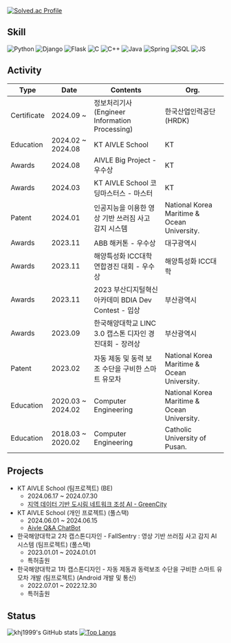 [![Solved.ac Profile](http://mazassumnida.wtf/api/v2/generate_badge?boj=khj1999)](https://solved.ac/khj1999/)

<!--
## Blog
[![Tistory](https://img.shields.io/badge/Tistory-000000?style=flat&logo=tistory&logoColor=white)](https://khj1999.tistory.com/)
-->

## Skill

![Python](https://img.shields.io/badge/Python-3776AB.svg?&style=for-the-badge&logo=Python&logoColor=white)
![Django](https://img.shields.io/badge/Django-092E20.svg?&style=for-the-badge&logo=Django&logoColor=white)
![Flask](https://img.shields.io/badge/Flask-000000.svg?&style=for-the-badge&logo=Flask&logoColor=white)
![C](https://img.shields.io/badge/C-A8B9CC.svg?&style=for-the-badge&logo=C&logoColor=white)
![C++](https://img.shields.io/badge/C++-00599C.svg?&style=for-the-badge&logo=C++&logoColor=white)
![Java](https://img.shields.io/badge/Java-007396.svg?&style=for-the-badge&logo=Java&logoColor=white)
![Spring](https://img.shields.io/badge/Spring-6DB33F.svg?&style=for-the-badge&logo=Spring&logoColor=white)
![SQL](https://img.shields.io/badge/SQLite-003B57.svg?&style=for-the-badge&logo=SQLite&logoColor=white)
![JS](https://img.shields.io/badge/JavaScript-F7DF1E.svg?&style=for-the-badge&logo=JavaScript&logoColor=white)

## Activity

| Type      | Date                       | Contents                         | Org.                 |
|-----------|----------------------------|----------------------------------|----------------------|
| Certificate | 2024.09 ~         | 정보처리기사(Engineer Information Processing)    | 한국산업인력공단(HRDK)              |
| Education | 2024.02 ~ 2024.08          | KT AIVLE School                       | KT              |
| Awards    | 2024.08                    | AIVLE Big Project - 우수상            | KT                |
| Awards    | 2024.03                    | KT AIVLE School 코딩마스터스 - 마스터            | KT                |
| Patent    | 2024.01                   | 인공지능을 이용한 영상 기반 쓰러짐 사고 감지 시스템   | National Korea Maritime & Ocean University.        |
| Awards    | 2023.11                    | ABB 해커톤 - 우수상                    | 대구광역시                |
| Awards    | 2023.11                    | 해양특성화 ICC대학 연합경진 대회 - 우수상   | 해양특성화 ICC대학        |
| Awards    | 2023.11                    | 2023 부산디지털혁신아카데미 BDIA Dev Contest - 입상   | 부산광역시        |
| Awards    | 2023.09                    | 한국해양대학교 LINC 3.0 캡스톤 디자인 경진대회 - 장려상   | 부산광역시        |
| Patent    | 2023.02                   | 자동 제동 및 동력 보조 수단을 구비한 스마트 유모차   | National Korea Maritime & Ocean University.       |
| Education | 2020.03 ~ 2024.02 | Computer Engineering | National Korea Maritime & Ocean University. |
| Education | 2018.03 ~ 2020.02 | Computer Engineering | Catholic University of Pusan. |

## Projects

- KT AIVLE School (팀프로젝트) (BE)
    - 2024.06.17 ~ 2024.07.30
    - [지역 데이터 기반 도시림 네트워크 조성 AI - GreenCity](https://github.com/orgs/AIVLE-Big-Project-29/repositories)
- KT AIVLE School (개인 프로젝트) (풀스택)
    - 2024.06.01 ~ 2024.06.15
    - [Aivle Q&A ChatBot](https://github.com/khj1999/Aivle_chatbot)
- 한국해양대학교 2차 캡스톤디자인 - FallSentry : 영상 기반 쓰러짐 사고 감지 AI 시스템 (팀프로젝트) (풀스택)
    - 2023.01.01 ~ 2024.01.01
    - 특허출원
- 한국해양대학교 1차 캡스톤디자인 - 자동 제동과 동력보조 수단을 구비한 스마트 유모차 개발 (팀프로젝트) (Android 개발 및 통신)
    - 2022.07.01 ~ 2022.12.30
    - 특허출원
 

## Status

![khj1999's GitHub stats](https://github-readme-stats-eight-theta.vercel.app/api?username=khj1999&show_icons=true&theme=dark)
[![Top Langs](https://github-readme-stats.vercel.app/api/top-langs/?username=khj1999&layout=compact&theme=dark)](https://github.com/anuraghazra/github-readme-stats)
 
<!--
**khj1999/khj1999** is a ✨ _special_ ✨ repository because its `README.md` (this file) appears on your GitHub profile.

Here are some ideas to get you started:

- 🔭 I’m currently working on ...
- 🌱 I’m currently learning ...
- 👯 I’m looking to collaborate on ...
- 🤔 I’m looking for help with ...
- 💬 Ask me about ...
- 📫 How to reach me: ...
- 😄 Pronouns: ...
- ⚡ Fun fact: ...
-->
